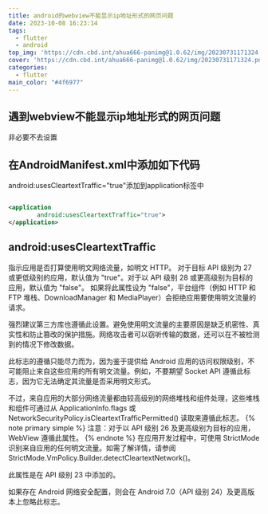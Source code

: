 ```yaml
---
title: android的webview不能显示ip地址形式的网页问题
date: 2023-10-08 16:23:14
tags:
  - flutter
  - android
top_img: 'https://cdn.cbd.int/ahua666-panimg@1.0.62/img/20230731171324.png'
cover: 'https://cdn.cbd.int/ahua666-panimg@1.0.62/img/20230731171324.png'
categories:
  - flutter
main_color: "#4f6977"
---
```


## 遇到webview不能显示ip地址形式的网页问题

非必要不去设置

## 在AndroidManifest.xml中添加如下代码

android:usesCleartextTraffic="true"添加到application标签中

```xml

<application
        android:usesCleartextTraffic="true">
</application>
```

## android:usesCleartextTraffic

指示应用是否打算使用明文网络流量，如明文 HTTP。 对于目标 API 级别为 27 或更低级别的应用，默认值为 "true"。对于以 API 级别 28
或更高级别为目标的应用，默认值为 "false"。
如果将此属性设为 "false"，平台组件（例如 HTTP 和 FTP 堆栈、DownloadManager 和 MediaPlayer）会拒绝应用要使用明文流量的请求。

强烈建议第三方库也遵循此设置。避免使用明文流量的主要原因是缺乏机密性、真实性和防止篡改的保护措施。网络攻击者可以窃听传输的数据，还可以在不被检测到的情况下修改数据。

此标志的遵循只能尽力而为，因为鉴于提供给 Android 应用的访问权限级别，不可能阻止来自这些应用的所有明文流量。例如，不要期望
Socket API 遵循此标志，因为它无法确定其流量是否采用明文形式。

不过，来自应用的大部分网络流量都由较高级别的网络堆栈和组件处理，这些堆栈和组件可通过从 ApplicationInfo.flags 或
NetworkSecurityPolicy.isCleartextTrafficPermitted() 读取来遵循此标志。
{% note primary simple %}
注意：对于以 API 级别 26 及更高级别为目标的应用，WebView 遵循此属性。
{% endnote %}
在应用开发过程中，可使用 StrictMode 识别来自应用的任何明文流量。如需了解详情，请参阅
StrictMode.VmPolicy.Builder.detectCleartextNetwork()。

此属性是在 API 级别 23 中添加的。

如果存在 Android 网络安全配置，则会在 Android 7.0（API 级别 24）及更高版本上忽略此标志。
